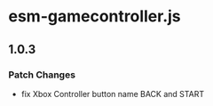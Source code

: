 # esm-gamecontroller.js

## 1.0.3

### Patch Changes

- fix Xbox Controller button name BACK and START
